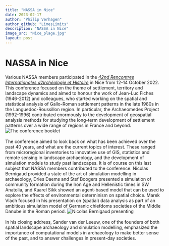 ```yaml
---
title: "NASSA in Nice"
date: 2023-02-17
author: "Philip Verhagen"
author_github: "LimesLimits"
description: "NASSA in Nice"
image_src: "Nice_plage.jpg"
layout: post
---
```


# NASSA in Nice
Various NASSA members participated in the <a href="https://ager.hypotheses.org/3008" target="_blank"><i>42nd Rencontres Internationales d’Archéologie et Histoire</i></a> in Nice from 12-14 October 2022. This conference focused on the theme of settlement, territory and landscape dynamics and aimed to honour the work of Jean-Luc Fiches (1946-2012) and colleagues, who started working on the spatial and statistical analysis of Gallo-Roman settlement patterns in the late 1980s in the Languedoc-Roussillon region. In particular, the Archaeomedes Project (1992-1996) contributed enormously to the development of geospatial analysis methods for studying the long-term development of settlement patterns over a wide range of regions in France and beyond.
<img src="https://archaeology-abm.github.io/NASSA-hub/assets/Nice_conference_booklet.jpg" alt="The conference booklet">
<br><br>
The conference aimed to look back on what has been achieved over the past 40 years, and what are the current topics of interest. These ranged from microregional inventories to innovative use of GIS, statistics and remote sensing in landscape archaeology, and the development of simulation models to study past landscapes. It is of course on this last subject that NASSA members contributed to the conference. Nicolas Bernigaud provided a state of the art of simulation modelling in archaeology, Dries Daems and Stef Boogers presented a simulation of community formation during the Iron Age and Hellenistic times in SW Anatolia, and Kaarel Sikk showed an agent-based model that can be used to explore the effects of environmental determinism on spatial choice. Marek Vlach focused in his presentation on (spatial) data analysis as part of an ambitious simulation model of Germanic chiefdoms societies of the Middle Danube in the Roman period.
<img src="https://archaeology-abm.github.io/NASSA-hub/assets/Nice_Bernigaud_presenting.jpg" alt="Nicolas Bernigaud presenting">
<br><br>
In his closing address, Sander van der Leeuw, one of the founders of both spatial landscape archaeology and simulation modelling, emphasized the importance of computational models in archaeology to make better sense of the past, and to answer challenges in present-day societies.

